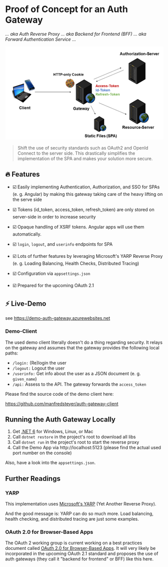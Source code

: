 # Proof of Concept for an Auth Gateway

_... aka Auth Reverse Proxy ... aka Backend for Frontend (BFF) ... aka Forward Authentication Service_ ...

![All requests are tunneled through the Auth Gateway](./gateway.png)

> Shift the use of security standards such as OAuth2 and OpenId Connect to the server side. This drastically simplifies the implementation of the SPA and makes your solution more secure.

## 🔥 Features

- ☑️ Easily implementing Authentication, Authorization, and SSO for SPAs (e. g. Angular) by making this gateway taking care of the heavy lifting on the serve side
  
- ☑️ Tokens (id_token, access_token, refresh_token) are only stored on server-side in order to increase security

- ☑️ Opaque handling of XSRF tokens. Angular apps will use them automatically.

- ☑️ ``login``, ``logout``, and ``userinfo`` endpoints for SPA

- ☑️ Lots of further features by leveraging Microsoft's YARP Reverse Proxy (e. g. Loading Balancing, Health Checks, Distributed Tracing)

- ☑️ Configuration via ``appsettings.json``

- ☑️ Prepared for the upcoming OAuth 2.1
  

## ⚡️ Live-Demo

see https://demo-auth-gateway.azurewebsites.net


### Demo-Client

The used demo client literally doesn't do a thing regarding security. It relays on the gateway and assumes that the gateway provides the following local paths:

- ``/login:`` (Re)login the user
- ``/logout:`` Logout the user
- ``/userinfo:`` Get info about the user as a JSON document (e. g. ``given_name``)
- ``/api:`` Assess to the API. The gateway forwards the ``access_token``

Please find the source code of the demo client here:

https://github.com/manfredsteyer/auth-gateway-client


## Running the Auth Gateway Locally

1. Get [.NET 6](https://dotnet.microsoft.com/download/dotnet/6.0) for Windows, Linux, or Mac
2. Call ``dotnet restore`` in the project's root to download all libs
3. Call ``dotnet run`` in the project's root to start the reverse proxy
4. Call the Demo App via http://localhost:5123 (please find the actual used port number on the console)

Also, have a look into the ``appsettings.json``.


## Further Readings

### YARP

This implementation uses [Microsoft's YARP](https://microsoft.github.io/reverse-proxy/articles/getting-started.html) (Yet Another Reverse Proxy). 

And the good message is: YARP can do so much more. Load balancing, health checking, and distributed tracing are just some examples.

### OAuth 2.0 for Browser-Based Apps

The OAuth 2 working group is current working on a best practices document called [OAuth 2.0 for Browser-Based Apps](https://datatracker.ietf.org/doc/html/draft-ietf-oauth-browser-based-apps-08). It will very likely be incorporated in the upcoming OAuth 2.1 standard and proposes the use of auth gateways (they call it "backend for frontend" or BFF) like this here.